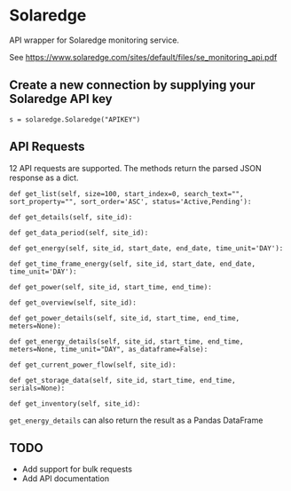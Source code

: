 # Solaredge
API wrapper for Solaredge monitoring service.

See https://www.solaredge.com/sites/default/files/se_monitoring_api.pdf

## Create a new connection by supplying your Solaredge API key
```
s = solaredge.Solaredge("APIKEY")
```

## API Requests
12 API requests are supported. The methods return the parsed JSON response as a dict.

```
def get_list(self, size=100, start_index=0, search_text="", sort_property="", sort_order='ASC', status='Active,Pending'):

def get_details(self, site_id):

def get_data_period(self, site_id):

def get_energy(self, site_id, start_date, end_date, time_unit='DAY'):

def get_time_frame_energy(self, site_id, start_date, end_date, time_unit='DAY'):

def get_power(self, site_id, start_time, end_time):

def get_overview(self, site_id):

def get_power_details(self, site_id, start_time, end_time, meters=None):

def get_energy_details(self, site_id, start_time, end_time, meters=None, time_unit="DAY", as_dataframe=False):

def get_current_power_flow(self, site_id):

def get_storage_data(self, site_id, start_time, end_time, serials=None):

def get_inventory(self, site_id):
```

`get_energy_details` can also return the result as a Pandas DataFrame

## TODO
* Add support for bulk requests
* Add API documentation
